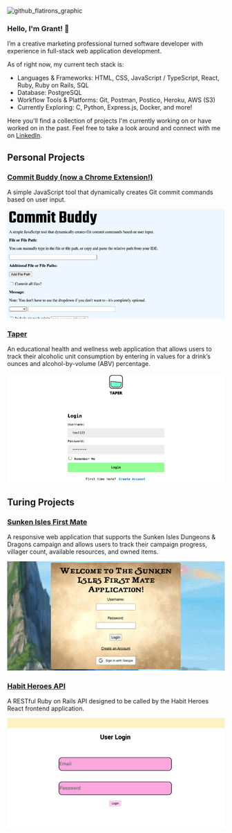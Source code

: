 ![github_flatirons_graphic](https://github.com/user-attachments/assets/1c9674fa-a2ea-4080-b313-744d4623d13e)

### Hello, I'm Grant! 👋

I’m a creative marketing professional turned software developer with experience in full-stack web application development.

As of right now, my current tech stack is:
- Languages & Frameworks: HTML, CSS, JavaScript / TypeScript, React, Ruby, Ruby on Rails, SQL
- Database: PostgreSQL
- Workflow Tools & Platforms: Git, Postman, Postico, Heroku, AWS (S3)
- Currently Exploring: C, Python, Express.js, Docker, and more!

Here you'll find a collection of projects I'm currently working on or have worked on in the past. Feel free to take a look around and connect with me on [LinkedIn](https://www.linkedin.com/in/grantdavis303/).

## Personal Projects

### <a href="https://github.com/grantdavis303/commit_buddy_chrome_extension" class="title" target="_blank"> Commit Buddy (now a Chrome Extension!) </a>

A simple JavaScript tool that dynamically creates Git commit commands based on user input.

<img src="./assets/gifs/commit_buddy/commit_buddy_gif.gif" class="screenshot">

### <a href="https://github.com/grantdavis303/taper" class="title" target="_blank"> Taper </a>

An educational health and wellness web application that allows users to track their alcoholic unit consumption by entering in values for a drink’s ounces and alcohol-by-volume (ABV) percentage.

<img src="./assets/gifs/taper/taper_gif.gif" class="screenshot">

## Turing Projects

### <a href="https://github.com/The-Sunken-Isles-First-Mate/first-mate-fe" class="title" target="_blank"> Sunken Isles First Mate </a>

A responsive web application that supports the Sunken Isles Dungeons & Dragons campaign and allows users to track their campaign progress, villager count, available resources, and owned items.

<img src="./assets/gifs/sunken_isles/sunken_isles_gif.gif" class="screenshot">

### <a href="https://github.com/habit-heroes/habit-heroes-be" class="title" target="_blank"> Habit Heroes API </a>

A RESTful Ruby on Rails API designed to be called by the Habit Heroes React frontend application.

<img src="./assets/gifs/habit_heroes/habit_heroes_gif.gif" class="screenshot">